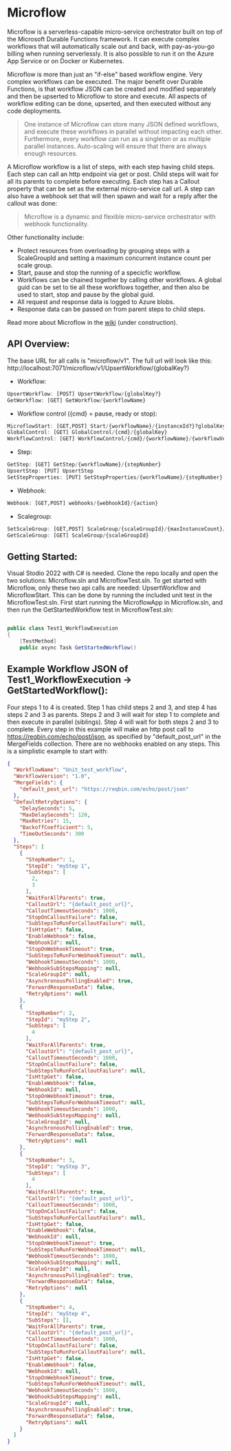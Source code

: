 # Microflow

Microflow is a serverless-capable micro-service orchestrator built on top of the Microsoft Durable Functions framework. It can execute complex workflows that will automatically scale out and back, with pay-as-you-go billing when running serverlessly. It is also possible to run it on the Azure App Service or on Docker or Kubernetes.

Microflow is more than just an "if-else" based workflow engine. Very complex workflows can be executed. The major benefit over Durable Functions, is that workflow JSON can be created and modified separately and then be upserted to Microflow to store and execute. All aspects of workflow editing can be done, upserted, and then executed without any code deployments.

> One instance of Microflow can store many JSON defined workflows, and execute these workflows in parallel without impacting each other. Furthermore, every workflow can  run as a singleton or as multiple parallel instances. Auto-scaling will ensure that there are always enough resources.

A Microflow workflow is a list of steps, with each step having child steps. Each step can call an http endpoint via get or post. Child steps will wait for all its parents to complete before executing. Each step has a Callout property that can be set as the external micro-service call url. A step can also have a webhook set that will then spawn and wait for a reply after the callout was done:

> Microflow is a dynamic and flexible micro-service orchestrator with webhook functionality.

Other functionality include:
- Protect resources from overloading by grouping steps with a ScaleGroupId and setting a maximum concurrent instance count per scale group.
- Start, pause and stop the running of a specicfic workflow.
- Workflows can be chained together by calling other workflows. A global guid can be set to tie all these workflows together, and then also be used to start, stop and pause by the global guid.
- All request and response data is logged to Azure blobs.
- Response data can be passed on from parent steps to child steps.

Read more about Microflow in the [wiki](https://github.com/andre-maree/Microflow/wiki "wiki") (under construction).

## API Overview:
The base URL for all calls is "microflow/v1". The full url will look like this: http://localhost:7071/microflow/v1/UpsertWorkflow/{globalKey?} 

- Workflow:
```r
UpsertWorkflow: [POST] UpsertWorkflow/{globalKey?}
GetWorkflow: [GET] GetWorkflow/{workflowName}
```
- Workflow control ({cmd} = pause, ready or stop):
```r
MicroflowStart: [GET,POST] Start/{workflowName}/{instanceId?}?globalKey={globalKey}&loop={loop}
GlobalControl: [GET] GlobalControl/{cmd}/{globalKey}
WorkflowControl: [GET] WorkflowControl/{cmd}/{workflowName}/{workflowVersion}
```
- Step:
```r
GetStep: [GET] GetStep/{workflowName}/{stepNumber}
UpsertStep: [PUT] UpsertStep
SetStepProperties: [PUT] SetStepProperties/{workflowName}/{stepNumber}
```
- Webhook:
```r
Webhook: [GET,POST] webhooks/{webhookId}/{action}
```
- Scalegroup:
```r
SetScaleGroup: [GET,POST] ScaleGroup/{scaleGroupId}/{maxInstanceCount}/{maxWaitSeconds:int?}
GetScaleGroup: [GET] ScaleGroup/{scaleGroupId}
```
## Getting Started:
Visual Stodio 2022 with C# is needed. Clone the repo locally and open the two solutions: Microflow.sln and MicroflowTest.sln. To get started with Microflow, only these two api calls are needed: UpsertWorkflow and MicroflowStart. This can be done by running the included unit test in the MicroflowTest.sln. First start running the MicroflowApp in Microflow.sln, and then run the GetStartedWorkflow test in MicroflowTest.sln:
```csharp

public class Test1_WorkflowExecution
{
    [TestMethod]
    public async Task GetStartedWorkflow()

```


## Example Workflow JSON of Test1_WorkflowExecution -> GetStartedWorkflow():

Four steps 1 to 4 is created. Step 1 has child steps 2 and 3, and step 4 has steps 2 and 3 as parents. Steps 2 and 3 will wait for step 1 to complete and then execute in parallel (siblings). Step 4 will wait for both steps 2 and 3 to complete. Every step in this example will make an http post call to https://reqbin.com/echo/post/json, as specified by "default_post_url" in the MergeFields collection. There are no webhooks enabled on any steps. This is a simplistic example to start with:
```json
{
  "WorkflowName": "Unit_test_workflow",
  "WorkflowVersion": "1.0",
  "MergeFields": {
    "default_post_url": "https://reqbin.com/echo/post/json"
  },
  "DefaultRetryOptions": {
    "DelaySeconds": 5,
    "MaxDelaySeconds": 120,
    "MaxRetries": 15,
    "BackoffCoefficient": 5,
    "TimeOutSeconds": 300
  },
  "Steps": [
    {
      "StepNumber": 1,
      "StepId": "myStep 1",
      "SubSteps": [
        2,
        3
      ],
      "WaitForAllParents": true,
      "CalloutUrl": "{default_post_url}",
      "CalloutTimeoutSeconds": 1000,
      "StopOnCalloutFailure": false,
      "SubStepsToRunForCalloutFailure": null,
      "IsHttpGet": false,
      "EnableWebhook": false,
      "WebhookId": null,
      "StopOnWebhookTimeout": true,
      "SubStepsToRunForWebhookTimeout": null,
      "WebhookTimeoutSeconds": 1000,
      "WebhookSubStepsMapping": null,
      "ScaleGroupId": null,
      "AsynchronousPollingEnabled": true,
      "ForwardResponseData": false,
      "RetryOptions": null
    },
    {
      "StepNumber": 2,
      "StepId": "myStep 2",
      "SubSteps": [
        4
      ],
      "WaitForAllParents": true,
      "CalloutUrl": "{default_post_url}",
      "CalloutTimeoutSeconds": 1000,
      "StopOnCalloutFailure": false,
      "SubStepsToRunForCalloutFailure": null,
      "IsHttpGet": false,
      "EnableWebhook": false,
      "WebhookId": null,
      "StopOnWebhookTimeout": true,
      "SubStepsToRunForWebhookTimeout": null,
      "WebhookTimeoutSeconds": 1000,
      "WebhookSubStepsMapping": null,
      "ScaleGroupId": null,
      "AsynchronousPollingEnabled": true,
      "ForwardResponseData": false,
      "RetryOptions": null
    },
    {
      "StepNumber": 3,
      "StepId": "myStep 3",
      "SubSteps": [
        4
      ],
      "WaitForAllParents": true,
      "CalloutUrl": "{default_post_url}",
      "CalloutTimeoutSeconds": 1000,
      "StopOnCalloutFailure": false,
      "SubStepsToRunForCalloutFailure": null,
      "IsHttpGet": false,
      "EnableWebhook": false,
      "WebhookId": null,
      "StopOnWebhookTimeout": true,
      "SubStepsToRunForWebhookTimeout": null,
      "WebhookTimeoutSeconds": 1000,
      "WebhookSubStepsMapping": null,
      "ScaleGroupId": null,
      "AsynchronousPollingEnabled": true,
      "ForwardResponseData": false,
      "RetryOptions": null
    },
    {
      "StepNumber": 4,
      "StepId": "myStep 4",
      "SubSteps": [],
      "WaitForAllParents": true,
      "CalloutUrl": "{default_post_url}",
      "CalloutTimeoutSeconds": 1000,
      "StopOnCalloutFailure": false,
      "SubStepsToRunForCalloutFailure": null,
      "IsHttpGet": false,
      "EnableWebhook": false,
      "WebhookId": null,
      "StopOnWebhookTimeout": true,
      "SubStepsToRunForWebhookTimeout": null,
      "WebhookTimeoutSeconds": 1000,
      "WebhookSubStepsMapping": null,
      "ScaleGroupId": null,
      "AsynchronousPollingEnabled": true,
      "ForwardResponseData": false,
      "RetryOptions": null
    }
  ]
}
```
